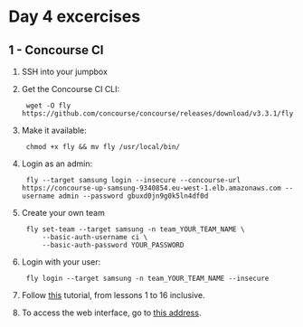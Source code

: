 # Day 4 excercises

## 1 - Concourse CI

1. SSH into your jumpbox
1. Get the Concourse CI CLI: 
        
        wget -O fly https://github.com/concourse/concourse/releases/download/v3.3.1/fly_linux_amd64

1. Make it available: 

        chmod +x fly && mv fly /usr/local/bin/

1. Login as an admin:

        fly --target samsung login --insecure --concourse-url https://concourse-up-samsung-9340854.eu-west-1.elb.amazonaws.com --username admin --password gbuxd0jn9g0k5ln4df0d

1. Create your own team

        fly set-team --target samsung -n team_YOUR_TEAM_NAME \
            --basic-auth-username ci \
            --basic-auth-password YOUR_PASSWORD

1. Login with your user:

        fly login --target samsung -n team_YOUR_TEAM_NAME --insecure

1. Follow [this](https://github.com/starkandwayne/concourse-tutorial) tutorial, from lessons 1 to 16 inclusive.
1. To access the web interface, go to [this address](https://concourse-up-samsung-9340854.eu-west-1.elb.amazonaws.com/).